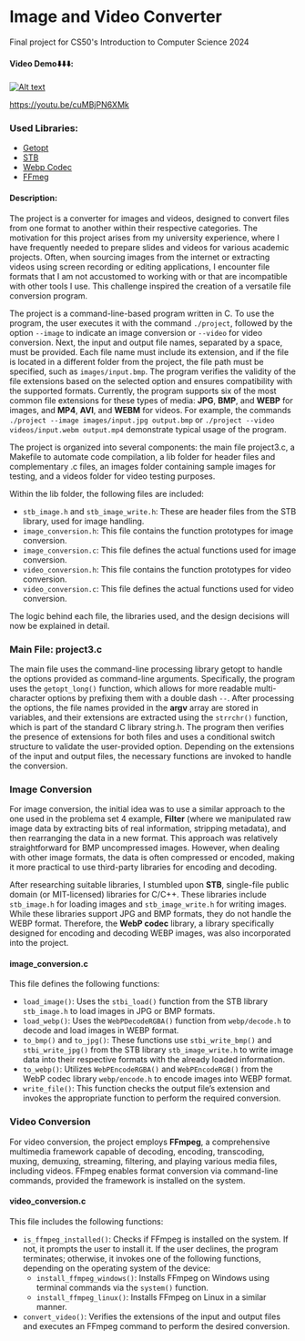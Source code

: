 # Image and Video Converter
Final project for CS50's Introduction to Computer Science 2024

#### Video Demo⬇️⬇️⬇️:  
[![Alt text](https://img.youtube.com/vi/cuMBjPN6XMk/0.jpg)](https://www.youtube.com/watch?v=cuMBjPN6XMk)

<https://youtu.be/cuMBjPN6XMk>
### Used Libraries:
- [Getopt](https://www.gnu.org/software/libc/manual/html_node/Getopt.html)
- [STB](https://github.com/nothings/stb/tree/master)
- [Webp Codec](https://github.com/webmproject/libwebp/tree/main)
- [FFmeg](https://www.ffmpeg.org/)
#### Description:

The project is a converter for images and videos, designed to convert files from one format to another within their respective categories. The motivation for this project arises from my university experience, where I have frequently needed to prepare slides and videos for various academic projects. Often, when sourcing images from the internet or extracting videos using screen recording or editing applications, I encounter file formats that I am not accustomed to working with or that are incompatible with other tools I use. This challenge inspired the creation of a versatile file conversion program.

The project is a command-line-based program written in C. To use the program, the user executes it with the command `./project`, followed by the option `--image` to indicate an image conversion or `--video` for video conversion. Next, the input and output file names, separated by a space, must be provided. Each file name must include its extension, and if the file is located in a different folder from the project, the file path must be specified, such as `images/input.bmp`. The program verifies the validity of the file extensions based on the selected option and ensures compatibility with the supported formats. Currently, the program supports six of the most common file extensions for these types of media: **JPG**, **BMP**, and **WEBP** for images, and **MP4**, **AVI**, and **WEBM** for videos. For example, the commands `./project --image images/input.jpg output.bmp` or `./project --video videos/input.webm output.mp4` demonstrate typical usage of the program.

The project is organized into several components: the main file project3.c, a Makefile to automate code compilation, a lib folder for header files and complementary .c files, an images folder containing sample images for testing, and a videos folder for video testing purposes.

Within the lib folder, the following files are included:

- `stb_image.h` and `stb_image_write.h`: These are header files from the STB library, used for image handling.
- `image_conversion.h`: This file contains the function prototypes for image conversion.
- `image_conversion.c`: This file defines the actual functions used for image conversion.
- `video_conversion.h`: This file contains the function prototypes for video conversion.
- `video_conversion.c`: This file defines the actual functions used for video conversion.

The logic behind each file, the libraries used, and the design decisions will now be explained in detail.

### Main File: project3.c

The main file uses the command-line processing library getopt to handle the options provided as command-line arguments. Specifically, the program uses the `getopt_long()` function, which allows for more readable multi-character options by prefixing them with a double dash `--`. After processing the options, the file names provided in the **argv** array are stored in variables, and their extensions are extracted using the `strrchr()` function, which is part of the standard C library string.h. The program then verifies the presence of extensions for both files and uses a conditional switch structure to validate the user-provided option. Depending on the extensions of the input and output files, the necessary functions are invoked to handle the conversion.

### Image Conversion

For image conversion, the initial idea was to use a similar approach to the one used in the problema set 4 example, **Filter** (where we manipulated raw image data by extracting bits of real information, stripping metadata), and then rearranging the data in a new format. This approach was relatively straightforward for BMP uncompressed images. However, when dealing with other image formats, the data is often compressed or encoded, making it more practical to use third-party libraries for encoding and decoding.

After researching suitable libraries, I stumbled upon **STB**, single-file public domain (or MIT-licensed) libraries for C/C++. These libraries include `stb_image.h` for loading images and `stb_image_write.h` for writing images. While these libraries support JPG and BMP formats, they do not handle the WEBP format. Therefore, the **WebP codec** library, a library specifically designed for encoding and decoding WEBP images, was also incorporated into the project.

#### image_conversion.c

This file defines the following functions:

- `load_image()`: Uses the `stbi_load()` function from the STB library `stb_image.h` to load images in JPG or BMP formats.
- `load_webp()`: Uses the `WebPDecodeRGBA()` function from `webp/decode.h` to decode and load images in WEBP format.
- `to_bmp()` and `to_jpg()`: These functions use `stbi_write_bmp()` and `stbi_write_jpg()` from the STB library `stb_image_write.h` to write image data into their respective formats with the already loaded information.
- `to_webp()`: Utilizes `WebPEncodeRGBA()` and `WebPEncodeRGB()` from the WebP codec library `webp/encode.h` to encode images into WEBP format.
- `write_file()`: This function checks the output file’s extension and invokes the appropriate function to perform the required conversion.

### Video Conversion

For video conversion, the project employs **FFmpeg**, a comprehensive multimedia framework capable of decoding, encoding, transcoding, muxing, demuxing, streaming, filtering, and playing various media files, including videos. FFmpeg enables format conversion via command-line commands, provided the framework is installed on the system.

#### video_conversion.c

This file includes the following functions:

- `is_ffmpeg_installed()`: Checks if FFmpeg is installed on the system. If not, it prompts the user to install it. If the user declines, the program terminates; otherwise, it invokes one of the following functions, depending on the operating system of the device:
    - `install_ffmpeg_windows()`: Installs FFmpeg on Windows using terminal commands via the `system()` function.
    - `install_ffmpeg_linux()`: Installs FFmpeg on Linux in a similar manner.
- `convert_video()`: Verifies the extensions of the input and output files and executes an FFmpeg command to perform the desired conversion.

